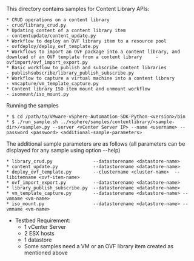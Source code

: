 This directory contains samples for Content Library APIs:

    * CRUD operations on a content library                                                                                  - crud/library_crud.py
    * Updating content of a content library item                                                                            - contentupdate/content_update.py
    * Workflow to deploy an OVF library item to a resource pool                                                             - ovfdeploy/deploy_ovf_template.py
    * Workflows to import an OVF package into a content library, and download of an OVF template from a content library     - ovfimport/ovf_import_export.py
    * Basic workflow to publish and subscribe content libraries                                                             - publishsubscribe/library_publish_subscribe.py
    * Workflow to capture a virtual machine into a content library                                                          - vmcapture/vm_template_capture.py
    * Content library ISO item mount and unmount workflow                                                                   - isomount/iso_mount.py

Running the samples

    * $ cd /path/to/VMware-vSphere-Automation-SDK-Python-<version>/bin
    * $ ./run_sample.sh ../vsphere/samples/contentlibrary/<sample-dir>/<sample>.py --server <vCenter Server IP> --name <username> --password <password> <additional-sample-parameters>

The additional sample parameters are as follows (all parameters can be displayed for any sample using option --help)

    * library_crud.py               --datastorename <datastore-name>
    * content_update.py             --datastorename <datastore-name>
    * deploy_ovf_template.py        --clustername <cluster-name>  --libitemname <ovf-item-name>
    * ovf_import_export.py          --datastorename <datastore-name>
    * library_publish_subscribe.py  --datastorename <datastore-name>
    * vm_template_capture.py        --datastorename <datastore-name> --vmname <vm-name>
    * iso_mount.py                  --datastorename <datastore-name> --vmname <vm-name>

* Testbed Requirement:
    - 1 vCenter Server
    - 2 ESX hosts
    - 1 datastore
    - Some samples need a VM or an OVF library item created as mentioned above

